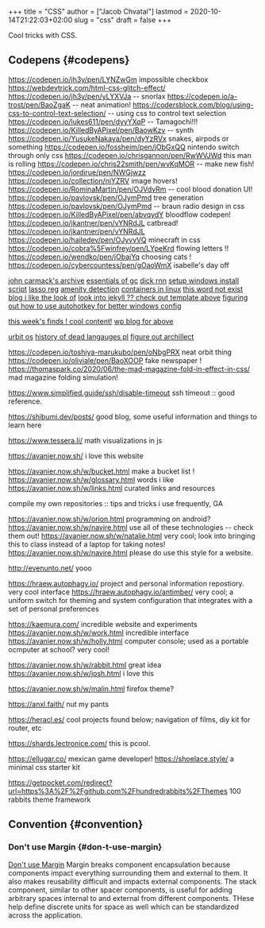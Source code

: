 +++
title = "CSS"
author = ["Jacob Chvatal"]
lastmod = 2020-10-14T21:22:03+02:00
slug = "css"
draft = false
+++

Cool tricks with CSS.


## Codepens {#codepens}

<https://codepen.io/jh3y/pen/LYNZwGm> impossible checkbox
<https://webdevtrick.com/html-css-glitch-effect/>
<https://codepen.io/jh3y/pen/yLYXVJa> -- snorlax
<https://codepen.io/a-trost/pen/BaoZgaK> -- neat animation!
<https://codersblock.com/blog/using-css-to-control-text-selection/> -- using css to control text selection
<https://codepen.io/lukes611/pen/dyyYXqP> -- Tamagochi!!!
<https://codepen.io/KilledByAPixel/pen/BaowKzv> -- synth
<https://codepen.io/YusukeNakaya/pen/dyYzRVx> snakes, airpods or something
<https://codepen.io/fossheim/pen/jObGxQQ> nintendo switch through only css
<https://codepen.io/chrisgannon/pen/RwWVJWd> this man is rolling
<https://codepen.io/chris22smith/pen/wvKqMOR> -- make new fish!
<https://codepen.io/jordirue/pen/NWGjwzz>
<https://codepen.io/collection/njYZRV> image hovers!
<https://codepen.io/RominaMartin/pen/OJVdvRm> -- cool blood donation UI!
<https://codepen.io/pavlovsk/pen/OJymPmd> tree generation
<https://codepen.io/pavlovsk/pen/OJymPmd> -- braun radio design in css
<https://codepen.io/KilledByAPixel/pen/abvqydY> bloodflow codepen!
<https://codepen.io/jkantner/pen/vYNRdJL> catbread!
<https://codepen.io/jkantner/pen/vYNRdJL>
<https://codepen.io/hailedev/pen/OJyvvVQ> minecraft in css
<https://codepen.io/cobra%5Fwinfrey/pen/LYpeKrd> flowing letters !!
<https://codepen.io/wendko/pen/jObajYq> choosing cats !
<https://codepen.io/cybercountess/pen/gOaoWmX> isabelle's day off

[john carmack's archive](https://github.com/ESWAT/john-carmack-plan-archive)
[essentials of gc](http://dmitrysoshnikov.com/courses/essentials-of-garbage-collectors/)
[dick rnn](https://dickrnn.github.io/)
[setup windows install script](https://github.com/kylesferrazza/windows/blob/master/install.ps1)
[lasso reg](https://leimao.github.io/blog/Group-Lasso/)
[amenity detection](https://www.youtube.com/watch?v=smlQbh6jQvg&app=desktop)
[containers in linux](https://news.ycombinator.com/item?id=23165157)
[this word not exist](https://www.thisworddoesnotexist.com/)
[blog i like the look of](http://agdr.org/blog/)
[look into jekyll ?? check out template above](http://agdr.org/blog/)
[figuring out how to use autohotkey for better windows config](https://www.hillelwayne.com/post/ahk/?utm%5Fsource=hillelwayne&utm%5Fmedium=email)

[this week's finds ! cool content!](http://math.ucr.edu/home/baez/twf.html)
[wp blog for above](https://johncarlosbaez.wordpress.com/)

[urbit os](https://urbit.org/understanding-urbit/urbit-os/)
[history of dead langauges pl](https://www.hillelwayne.com/post/influential-dead-languages/)
[figure out archillect](https://archillect.com/about)

<https://codepen.io/toshiya-marukubo/pen/oNbgPRX> neat orbit thing
<https://codepen.io/oliviale/pen/BaoXOOP> fake newspaper !
<https://thomaspark.co/2020/06/the-mad-magazine-fold-in-effect-in-css/> mad
magazine folding simulation!

<https://www.simplified.guide/ssh/disable-timeout> ssh timeout :: good
reference.

<https://shibumi.dev/posts/> good blog, some useful information and things to
learn here

<https://www.tessera.li/> math visualizations in js

<https://avanier.now.sh/> i love this website

<https://avanier.now.sh/w/bucket.html> make a bucket list !
<https://avanier.now.sh/w/glossary.html> words i like
<https://avanier.now.sh/w/links.html> curated links and resources

compile my own repositories :: tips and tricks i use frequently, GA

<https://avanier.now.sh/w/orion.html> programming on android?
<https://avanier.now.sh/w/navire.html>
use all of these technologies -- check them out!
<https://avanier.now.sh/w/natalie.html> very cool; look into bringing this to
class instead of a laptop for taking notes!
<https://avanier.now.sh/w/navire.html> please do use this style for a website.

<http://evenunto.net/> yooo

<https://hraew.autophagy.io/> project and personal information repostiory. very
cool interface
<https://hraew.autophagy.io/antimber/> very cool; a uniform switch for theming
and system configuration that integrates with a set of personal preferences

<https://kaemura.com/> incredible website and experiments
<https://avanier.now.sh/w/work.html> incredible interface
<https://avanier.now.sh/w/holly.html> computer console; used as a portable
ocmputer at school? very cool!

<https://avanier.now.sh/w/rabbit.html> great idea
<https://avanier.now.sh/w/josh.html> i love this

<https://avanier.now.sh/w/malin.html> firefox theme?

<https://anxl.faith/> nut my pants

<https://heracl.es/> cool projects found below; navigation of films, diy kit
for router, etc

<https://shards.lectronice.com/> this is pcool.

<https://ellugar.co/> mexican game developer!
<https://shoelace.style/> a minimal css starter kit

<https://getpocket.com/redirect?url=https%3A%2F%2Fgithub.com%2Fhundredrabbits%2FThemes> 100 rabbits theme framework


## Convention {#convention}


### Don't use Margin {#don-t-use-margin}

[Don't use Margin](https://www.amazon.com/dp/B0771V3SSP/?tag=wtpl-20)
Margin breaks component encapsulation because components impact everything surrounding them and external to them.
It also makes reusability difficult and impacts external components.
The stack component, similar to other spacer components,
is useful for adding arbitrary spaces internal to and external from different components. THese help define discrete units for space as well which can be standardized across the application.
